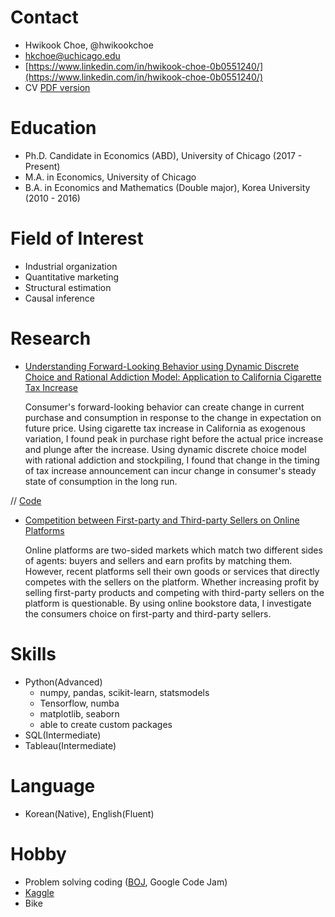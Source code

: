 # Contact
- Hwikook Choe, @hwikookchoe
- hkchoe@uchicago.edu
- [https://www.linkedin.com/in/hwikook-choe-0b0551240/](https://www.linkedin.com/in/hwikook-choe-0b0551240/)
- CV [PDF version](https://github.com/hwikookchoe/hwikookchoe/blob/main/CV_Hwikook_Choe.pdf)

# Education
- Ph.D. Candidate in Economics (ABD), University of Chicago (2017 - Present)
- M.A. in Economics, University of Chicago
- B.A. in Economics and Mathematics (Double major), Korea University (2010 - 2016)

# Field of Interest
- Industrial organization
- Quantitative marketing
- Structural estimation
- Causal inference

# Research
- [Understanding Forward-Looking Behavior using Dynamic Discrete Choice and Rational Addiction Model: Application to California Cigarette Tax Increase](https://github.com/hwikookchoe/hwikookchoe/blob/main/Hwikook%20Choe_JMP.pdf)

    Consumer's forward-looking behavior can create change in current purchase and consumption in response to the change in expectation on future price. Using cigarette tax increase in California as exogenous variation, I found peak in purchase right before the actual price increase and plunge after the increase. Using dynamic discrete choice model with rational addiction and stockpiling, I found that change in the timing of tax increase announcement can incur change in consumer's steady state of consumption in the long run.
    
//    [Code](https://colab.research.google.com/drive/1BdS2_lvkiXCu4WoXpE-Sh_JTk2ndtdOn?usp=sharing)


- [Competition between First-party and Third-party Sellers on Online Platforms](https://github.com/hwikookchoe/hwikookchoe/blob/main/Project_DD.pdf)

    Online platforms are two-sided markets which match two different sides of agents: buyers and sellers and earn profits by matching them. However, recent platforms sell their own goods or services that directly competes with the sellers on the platform. Whether increasing profit by selling first-party products and competing with third-party sellers on the platform is questionable. By using online bookstore data, I investigate the consumers choice on first-party and third-party sellers.

# Skills
- Python(Advanced)
    - numpy, pandas, scikit-learn, statsmodels
    - Tensorflow, numba
    - matplotlib, seaborn
    - able to create custom packages
- SQL(Intermediate)
- Tableau(Intermediate)

# Language
- Korean(Native), English(Fluent)

# Hobby
- Problem solving coding ([BOJ](https://solved.ac/profile/naracar12), Google Code Jam)
- [Kaggle](https://www.kaggle.com/hwikookchoe)
- Bike

<!---
hwikookchoe/hwikookchoe is a ✨ special ✨ repository because its `README.md` (this file) appears on your GitHub profile.
You can click the Preview link to take a look at your changes.
--->
